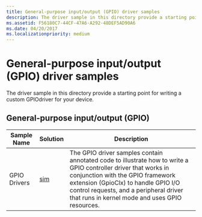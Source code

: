 ```yaml
---
title: General-purpose input/output (GPIO) driver samples
description: The driver sample in this directory provide a starting point for writing a custom GPIO driver for your device.
ms.assetid: F56180C7-44CF-47A6-A292-48DEF5AD90A6
ms.date: 04/20/2017
ms.localizationpriority: medium
---
```


# General-purpose input/output (GPIO) driver samples


The driver sample in this directory provide a starting point for writing a custom GPIOdriver for your device.

## General-purpose input/output (GPIO)


| Sample Name  | Solution                                               | Description                                                                                                                                                                                                                                                                             |
|--------------|--------------------------------------------------------|-----------------------------------------------------------------------------------------------------------------------------------------------------------------------------------------------------------------------------------------------------------------------------------------|
| GPIO Drivers | [sim](https://go.microsoft.com/fwlink/p/?LinkId=617729) | The GPIO driver samples contain annotated code to illustrate how to write a GPIO controller driver that works in conjunction with the GPIO framework extension (GpioClx) to handle GPIO I/O control requests, and a peripheral driver that runs in kernel mode and uses GPIO resources. |

 

 

 




